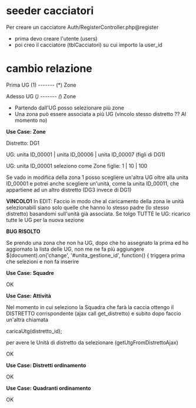 # seeder cacciatori

Per creare un cacciatore Auth/RegisterController.php@register

- prima devo creare l'utente (users)
- poi creo il cacciatore (tblCacciatori) su cui importo la user_id



# cambio relazione

Prima UG (1) ------- (*) Zone 

Adesso UG (*) ------- (*) Zone


- Partendo dall'UG posso selezionare più zone
- Una zona può essere associata a più UG (vincolo stesso distretto ?? Al momento no) 



**Use Case: Zone**

Distretto: DG1

UG: unita ID_00001 | unita ID_00006 | unita ID_00007 (figli di DG1)


UG: unita ID_00001 
seleziono come Zone figlie: 1 | 10 | 100


Se vado in modifica della zona 1 posso scegliere un'altra UG oltre alla unita ID_00001 e potrei anche scegliere un'unità, come la unita ID_00011, che appartiene ad un altro distretto (DG3 invece di DG1)


__VINCOLO1__ In EDIT: 
Faccio in modo che al caricamento della zona le unità selezionabili siano solo quelle che hanno lo stesso padre (lo stesso distretto) basandomi sull'unità già associata.
Se tolgo TUTTE le UG: ricarico tutte le UG per la nuova sezione


**BUG RISOLTO**

Se prendo una zona che non ha UG, dopo che ho assegnato la prima ed ho aggiornato la lista delle UG, non me ne fa più aggiungere
 $(document).on('change', '#unita_gestione_id', function() { 
   triggera prima che selezioni e non fa inserire




**Use Case: Squadre**

OK


**Use Case: Attività**

Nel momento in cui seleziono la Squadra che farà la caccia ottengo il DISTRETTO corrispondente (ajax call get_distretto)
e subito dopo faccio un'altra chiamata 

caricaUtg(distretto_id);

per avere le Unità di distretto da selezionare (getUtgFromDistrettoAjax)


OK


**Use Case: Distretti ordinamento**

OK



**Use Case: Quadranti ordinamento**

OK

